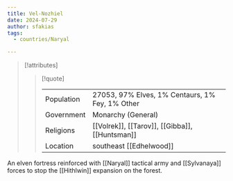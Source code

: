 ```yaml
---
title: Vel-Nozhiel
date: 2024-07-29
author: sfakias
tags:
  - countries/Naryal

---
```

> [!attributes]
> 
> > [!quote]
> >
> > | | |
> > | --- | --- |
> > | Population | 27053, 97% Elves, 1% Centaurs, 1% Fey, 1% Other |
> > | Government | Monarchy (General) |
> > | Religions | [[Volrek]], [[Tarov]], [[Gibba]], [[Huntsman]] |
> > | Location | southeast [[Edhelwood]] |

An elven fortress reinforced with [[Naryal]] tactical army and [[Sylvanaya]] forces to stop the [[Hithlwin]] expansion on the forest.